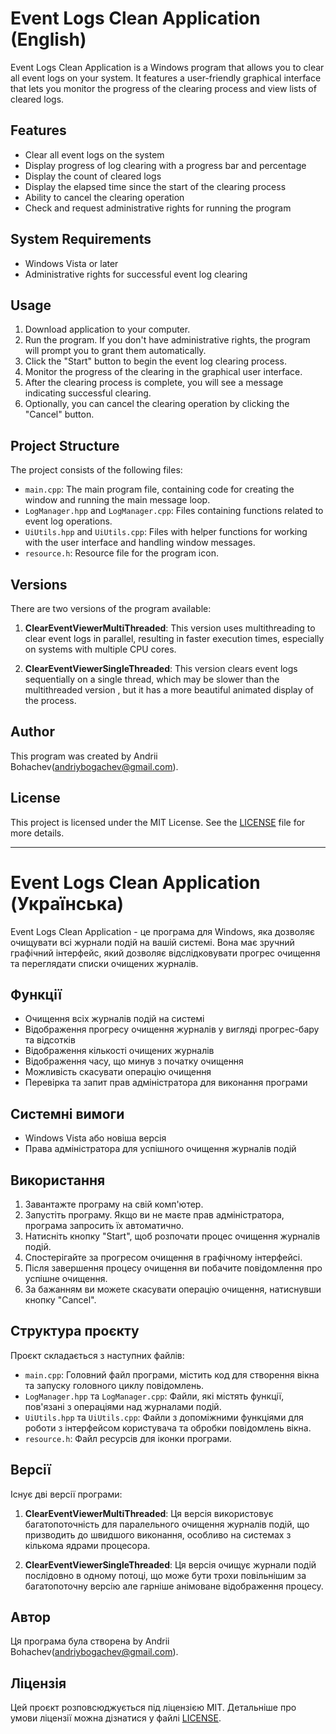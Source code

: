 # Event Logs Clean Application (English)

Event Logs Clean Application is a Windows program that allows you to clear all event logs on your system. It features a user-friendly graphical interface that lets you monitor the progress of the clearing process and view lists of cleared logs.

## Features

- Clear all event logs on the system
- Display progress of log clearing with a progress bar and percentage
- Display the count of cleared logs
- Display the elapsed time since the start of the clearing process
- Ability to cancel the clearing operation
- Check and request administrative rights for running the program

## System Requirements

- Windows Vista or later
- Administrative rights for successful event log clearing

## Usage

1. Download application to your computer.
2. Run the program. If you don't have administrative rights, the program will prompt you to grant them automatically.
3. Click the "Start" button to begin the event log clearing process.
4. Monitor the progress of the clearing in the graphical user interface.
5. After the clearing process is complete, you will see a message indicating successful clearing.
6. Optionally, you can cancel the clearing operation by clicking the "Cancel" button.

## Project Structure

The project consists of the following files:

- `main.cpp`: The main program file, containing code for creating the window and running the main message loop.
- `LogManager.hpp` and `LogManager.cpp`: Files containing functions related to event log operations.
- `UiUtils.hpp` and `UiUtils.cpp`: Files with helper functions for working with the user interface and handling window messages.
- `resource.h`: Resource file for the program icon.

## Versions

There are two versions of the program available:

1. **ClearEventViewerMultiThreaded**: This version uses multithreading to clear event logs in parallel, resulting in faster execution times, especially on systems with multiple CPU cores.

2. **ClearEventViewerSingleThreaded**: This version clears event logs sequentially on a single thread, which may be slower than the multithreaded version , but it has a more beautiful animated display of the process.

## Author

This program was created by Andrii Bohachev(andriybogachev@gmail.com).

## License

This project is licensed under the MIT License. See the [LICENSE](LICENSE) file for more details.

---

# Event Logs Clean Application (Українська)

Event Logs Clean Application - це програма для Windows, яка дозволяє очищувати всі журнали подій на вашій системі. Вона має зручний графічний інтерфейс, який дозволяє відслідковувати прогрес очищення та переглядати списки очищених журналів.

## Функції

- Очищення всіх журналів подій на системі
- Відображення прогресу очищення журналів у вигляді прогрес-бару та відсотків
- Відображення кількості очищених журналів
- Відображення часу, що минув з початку очищення
- Можливість скасувати операцію очищення
- Перевірка та запит прав адміністратора для виконання програми

## Системні вимоги

- Windows Vista або новіша версія
- Права адміністратора для успішного очищення журналів подій

## Використання

1. Завантажте програму на свій комп'ютер.
2. Запустіть програму. Якщо ви не маєте прав адміністратора, програма запросить їх автоматично.
3. Натисніть кнопку "Start", щоб розпочати процес очищення журналів подій.
4. Спостерігайте за прогресом очищення в графічному інтерфейсі.
5. Після завершення процесу очищення ви побачите повідомлення про успішне очищення.
6. За бажанням ви можете скасувати операцію очищення, натиснувши кнопку "Cancel".

## Структура проєкту

Проєкт складається з наступних файлів:

- `main.cpp`: Головний файл програми, містить код для створення вікна та запуску головного циклу повідомлень.
- `LogManager.hpp` та `LogManager.cpp`: Файли, які містять функції, пов'язані з операціями над журналами подій.
- `UiUtils.hpp` та `UiUtils.cpp`: Файли з допоміжними функціями для роботи з інтерфейсом користувача та обробки повідомлень вікна.
- `resource.h`: Файл ресурсів для іконки програми.

## Версії

Існує дві версії програми:

1. **ClearEventViewerMultiThreaded**: Ця версія використовує багатопоточність для паралельного очищення журналів подій, що призводить до швидшого виконання, особливо на системах з кількома ядрами процесора.

2. **ClearEventViewerSingleThreaded**: Ця версія очищує журнали подій послідовно в одному потоці, що може бути трохи повільнішим за багатопоточну версію але гарніше анімоване відображення процесу.

## Автор

Ця програма була створена by Andrii Bohachev(andriybogachev@gmail.com).

## Ліцензія

Цей проєкт розповсюджується під ліцензією MIT. Детальніше про умови ліцензії можна дізнатися у файлі [LICENSE](LICENSE).